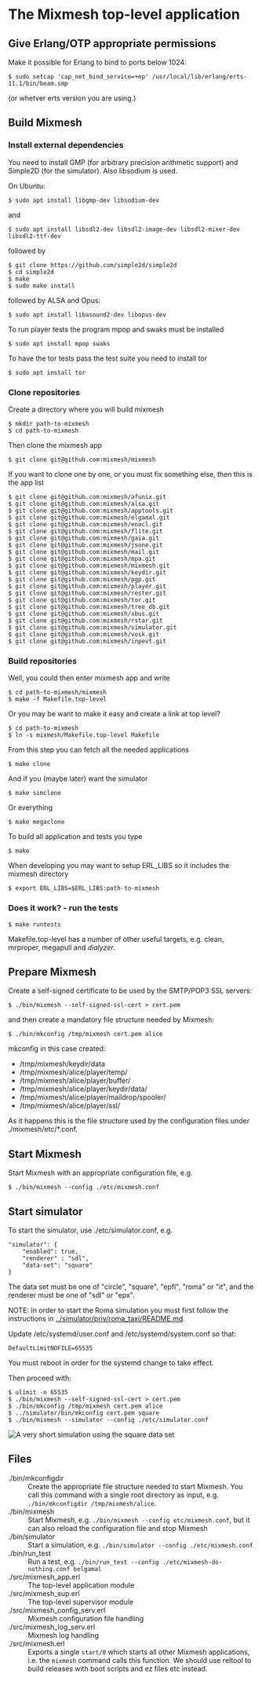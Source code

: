 # The Mixmesh top-level application

## Give Erlang/OTP appropriate permissions

Make it possible for Erlang to bind to ports below 1024:

`$ sudo setcap 'cap_net_bind_service=+ep' /usr/local/lib/erlang/erts-11.1/bin/beam.smp`

(or whetver erts version you are using.)

## Build Mixmesh

### Install external dependencies

You need to install GMP (for arbitrary precision arithmetic support) and Simple2D (for the simulator). Also libsodium is used.

On Ubuntu:

```
$ sudo apt install libgmp-dev libsodium-dev
```

and

```
$ sudo apt install libsdl2-dev libsdl2-image-dev libsdl2-mixer-dev libsdl2-ttf-dev
```

followed by

```
$ git clone https://github.com/simple2d/simple2d
$ cd simple2d
$ make
$ sudo make install
```

followed by ALSA and Opus:

```
$ sudo apt install libasound2-dev libopus-dev
```

To run player tests the program mpop and swaks must be installed

```
$ sudo apt install mpop swaks
```

To have the tor tests pass the test suite you need to install tor

`$ sudo apt install tor`

### Clone repositories

Create a directory where you will build mixmesh

```
$ mkdir path-to-mixmesh
$ cd path-to-mixmesh
```

Then clone the mixmesh app

`$ git clone git@github.com:mixmesh/mixmesh`

If you want to clone one by one, or you must fix something else,
then this is the app list

```
$ git clone git@github.com:mixmesh/afunix.git
$ git clone git@github.com:mixmesh/alsa.git
$ git clone git@github.com:mixmesh/apptools.git
$ git clone git@github.com:mixmesh/elgamal.git
$ git clone git@github.com:mixmesh/enacl.git
$ git clone git@github.com:mixmesh/flite.git
$ git clone git@github.com:mixmesh/gaia.git
$ git clone git@github.com:mixmesh/jsone.git
$ git clone git@github.com:mixmesh/mail.git
$ git clone git@github.com:mixmesh/mpa.git
$ git clone git@github.com:mixmesh/mixmesh.git
$ git clone git@github.com:mixmesh/keydir.git
$ git clone git@github.com:mixmesh/pgp.git
$ git clone git@github.com:mixmesh/player.git
$ git clone git@github.com:mixmesh/rester.git
$ git clone git@github.com:mixmesh/tor.git
$ git clone git@github.com:mixmesh/tree_db.git
$ git clone git@github.com:mixmesh/xbus.git
$ git clone git@github.com:mixmesh/rstar.git
$ git clone git@github.com:mixmesh/simulator.git
$ git clone git@github.com:mixmesh/vosk.git
$ git clone git@github.com:mixmesh/inpevt.git
```

### Build repositories

Well, you could then enter mixmesh app and write

```
$ cd path-to-mixmesh/mixmesh
$ make -f Makefile.top-level
```

Or you may be want to make it easy and create a link at top level?

```
$ cd path-to-mixmesh
$ ln -s mixmesh/Makefile.top-level Makefile
```

From this step you can fetch all the needed applications

`$ make clone`

And if you (maybe later) want the simulator

`$ make simclone`

Or everything

`$ make megaclone`

To build all application and tests you type

`$ make`

When developing you may want to setup ERL\_LIBS so it includes
the mixmesh directory

`$ export ERL_LIBS=$ERL_LIBS:path-to-mixmesh`

### Does it work? - run the tests

`$ make runtests`

Makefile.top-level has a number of other useful targets, e.g. clean,
mrproper, megapull and *dialyzer*.

## Prepare Mixmesh

Create a self-signed certificate to be used by the SMTP/POP3 SSL servers:

`$ ./bin/mixmesh --self-signed-ssl-cert > cert.pem`

and then create a mandatory file structure needed by Mixmesh:

`$ ./bin/mkconfig /tmp/mixmesh cert.pem alice`

mkconfig in this case created:

* /tmp/mixmesh/keydir/data
* /tmp/mixmesh/alice/player/temp/
* /tmp/mixmesh/alice/player/buffer/
* /tmp/mixmesh/alice/player/keydir/data/
* /tmp/mixmesh/alice/player/maildrop/spooler/
* /tmp/mixmesh/alice/player/ssl/

As it happens this is the file structure used by the configuration
files under ./mixmesh/etc/*.conf.

## Start Mixmesh

Start Mixmesh with an appropriate configuration file, e.g.

`$ ./bin/mixmesh --config ./etc/mixmesh.conf`

## Start simulator

To start the simulator, use ./etc/simulator.conf, e.g.

```
"simulator": {
    "enabled": true,
    "renderer" : "sdl",
    "data-set": "square"
}
```

The data set must be one of "circle", "square", "epfl", "roma" or
"it", and the renderer must be one of "sdl" or "epx".

NOTE: In order to start the Roma simulation you must first follow the instructions in [../simulator/priv/roma_taxi/README.md](https://github.com/mixmesh/simulator/blob/main/priv/roma_taxi/README.md).

Update /etc/systemd/user.conf and /etc/systemd/system.conf so that:

`DefaultLimitNOFILE=65535`

You must reboot in order for the systemd change to take effect.

Then proceed with:

```
$ ulimit -n 65535
$ ./bin/mixmesh --self-signed-ssl-cert > cert.pem
$ ./bin/mkconfig /tmp/mixmesh cert.pem alice
$ ../simulator/bin/mkconfig cert.pem square
$ ./bin/mixmesh --simulator --config ./etc/simulator.conf
```

![A very short simulation using the square data set](/doc/simulation.gif)

## Files

<dl>
  <dt>./bin/mkconfigdir</dt>
  <dd>Create the appropriate file structure needed to start Mixmesh. You call this command with a single root directory as input, e.g. <code>./bin/mkconfigdir /tmp/mixmesh/alice</code>.</dd>
  <dt>./bin/mixmesh</dt>
  <dd>Start Mixmesh, e.g. <code>./bin/mixmesh --config etc/mixmesh.conf</code>, but it can also reload the configuration file and stop Mixmesh</dd>
  <dt>./bin/simulator</dt>
  <dd>Start a simulation, e.g. <code>./bin/simulator --config ./etc/mixmesh.conf</code>
  <dt>./bin/run_test</dt>
  <dd>Run a test, e.g. <code>./bin/run_test --config ./etc/mixmesh-do-nothing.conf belgamal</code>
  <dt>./src/mixmesh_app.erl</dt>
  <dd>The top-level application module</dd>
  <dt>./src/mixmesh_sup.erl</dt>
  <dd>The top-level supervisor module</dd>
  <dt>./src/mixmesh_config_serv.erl</dt>
  <dd>Mixmesh configuration file handling</dd>
  <dt>./src/mixmesh_log_serv.erl</dt>
  <dd>Mixmesh log handling</dd>
  <dt>./src/mixmesh.erl</dt>
  <dd>Exports a single <code>start/0</code> which starts all other Mixmesh applications, i.e. the <code>mixmesh</code> command calls this function. We should use reltool to build releases with boot scripts and ez files etc instead.</dd>
</dl>

